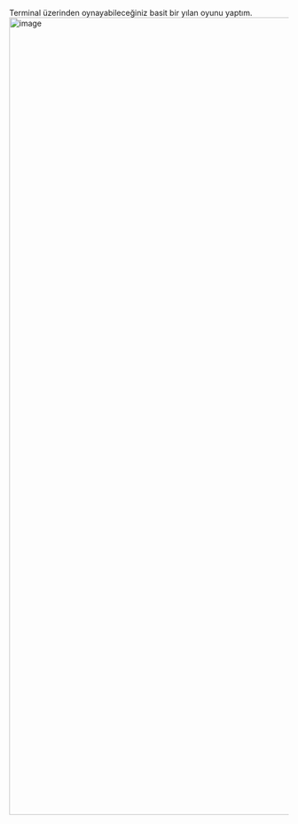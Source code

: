 Terminal üzerinden oynayabileceğiniz basit bir yılan oyunu yaptım.
<img width="1440" alt="image" src="https://github.com/alperennad/snake_game/assets/146393353/e08207ad-ddd1-4fb5-aff1-c88720245612">

